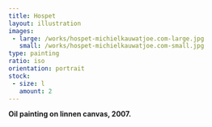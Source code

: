 ```yaml
---
title: Hospet
layout: illustration
images:
 - large: /works/hospet-michielkauwatjoe.com-large.jpg
   small: /works/hospet-michielkauwatjoe.com-small.jpg
type: painting 
ratio: iso
orientation: portrait
stock:
 - size: l 
   amount: 2
---
```


**Oil painting on linnen canvas, 2007.**

